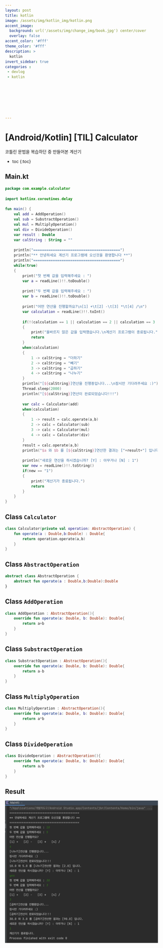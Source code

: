 ```yaml
---
layout: post
title: kotlin
image: /assets/img/kotlin_img/kotlin.png
accent_image: 
  background: url('/assets/img/change_img/book.jpg') center/cover
  overlay: false
accent_color: '#fff'
theme_color: '#fff'
description: >
  kotlin
invert_sidebar: true
categories :
 - devlog	
 - kotlin







---
```


# [Android/Kotlin] [TIL] Calculator

코틀린 문법을 복습하던 중 만들어본 계산기



* toc
{:toc}


## Main.kt

```kotlin
package com.example.calculator

import kotlinx.coroutines.delay

fun main() {
    val add = AddOperation()
    val sub = SubstractOperation()
    val mul = MultiplyOperation()
    val div = DivideOperation()
    var result : Double
    var calString : String = ""

    println("========================================")
    println("** 안녕하세요 계산기 프로그램에 오신것을 환영합니다 **")
    println("========================================")
    while(true)
    {
        print("첫 번째 값을 입력해주세요 : ")
        var a = readLine()!!.toDouble()

        print("두 번째 값을 입력해주세요 : ")
        var b = readLine()!!.toDouble()

        print("어떤 연산을 진행할까요?\n[1] +\t[2] -\t[3] *\t[4] /\n")
        var calculation = readLine()!!.toInt()

        if(!(calculation == 1 || calculation == 2 || calculation == 3 || calculation == 4))
        {
            print("올바르지 않은 값을 입력했습니다.\n계산기 프로그램이 종료됩니다.")
            return
        }
        when(calculation)
        {
            1 -> calString = "더하기"
            2 -> calString = "빼기"
            3 -> calString = "곱하기"
            4 -> calString = "나누기"
        }
        println("[${calString}]연산을 진행중입니다...\n잠시만 기다려주세요 :)")
        Thread.sleep(2000)
        println("[${calString}]연산이 완료되었습니다!!!")

        var calc = Calculator(add)
        when(calculation)
        {
            1 -> result = calc.operate(a,b)
            2 -> calc = Calculator(sub)
            3 -> calc = Calculator(mul)
            4 -> calc = Calculator(div)
        }
        result = calc.operate(a,b)
        println("$a 와 $b 를 [${calString}]연산한 결과는 ["+result+"] 입니다.")

        println("새로운 연산을 하시겠습니까? [Y] : 아무거나 [N] : 1")
        var new = readLine()!!.toString()
        if(new == "1")
        {
          	print("계산기가 종료됩니다.")
            return
        }
    }
}
```

## Class `Calculator`

```kotlin
class Calculator(private val operation: AbstractOperation) {
    fun operate(a : Double,b:Double) : Double{
        return operation.operate(a,b)
    }
}
```

## Class `AbstractOperation`

```kotlin
abstract class AbstractOperation {
    abstract fun operate(a : Double,b:Double):Double
}
```

## Class `AddOperation`

```kotlin
class AddOperation : AbstractOperation(){
    override fun operate(a: Double, b: Double): Double{
        return a+b
    }
}
```

## Class `SubstractOperation`

```kotlin
class SubstractOperation : AbstractOperation(){
    override fun operate(a: Double, b: Double): Double{
        return a-b
    }
}
```

## Class `MultiplyOperation`

```kotlin
class MultiplyOperation : AbstractOperation(){
    override fun operate(a: Double, b: Double): Double{
        return a*b
    }
}
```

## Class `DivideOperation`

```kotlin
class DivideOperation : AbstractOperation(){
    override fun operate(a: Double, b: Double): Double{
        return a/b
    }
}
```



## Result

![image-20230718164324857](../../../assets/img/blog/image-20230718164324857.png)

